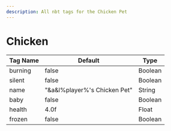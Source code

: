 ```yaml
---
description: All nbt tags for the Chicken Pet
---
```



# Chicken

| Tag Name     | Default                                                            | Type                                         |
| - | - | - |
| burning | false | Boolean |
| silent | false | Boolean |
| name | "&a&l%player%'s Chicken Pet" | String |
| baby | false | Boolean |
| health | 4.0f | Float |
| frozen | false | Boolean |
